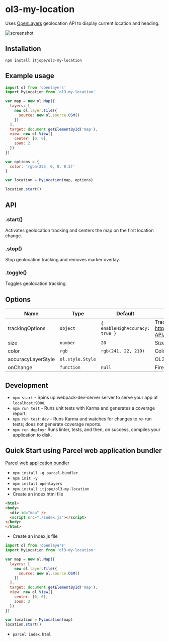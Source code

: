 # ol3-my-location

Uses [OpenLayers](http://openlayers.org) geolocation API to display current location and heading.

![screenshot](https://cloud.githubusercontent.com/assets/5778239/13088053/fd539ae0-d4ea-11e5-8fed-7c4d80aa9aa0.png)

## Installation

`npm install itjope/ol3-my-location`

## Example usage

```javascript
import ol from 'openlayers'
import MyLocation from 'ol3-my-location'

var map = new ol.Map({
  layers: [
    new ol.layer.Tile({
      source: new ol.source.OSM()
    })
  ],
  target: document.getElementById('map'),
  view: new ol.View({
    center: [0, 0],
    zoom: 2
  })
})

var options = {
  color: 'rgba(255, 0, 0, 0.5)'
}

var location = MyLocation(map, options)

location.start()
```

## API

### .start()

Activates geolocation tracking and centers the map on the first location change.

### .stop()

Stop geolocation tracking and removes marker overlay.

### .toggle()

Toggles geolocation tracking.

## Options

| Name               | Type                        | Default                                   | Description                                                                             |
| ------------------ | --------------------------- | ----------------------------------------- | --------------------------------------------------------------------------------------- |
| trackingOptions    | <code>object</code>         | <code>{ enableHighAccuracy: true }</code> | Tracking options. See http://www.w3.org/TR/geolocation-API/#position_options_interface. |
| size               | <code>number</code>         | <code>20</code>                           | Size of the location marker in pixels.                                                  |
| color              | <code>rgb</code>            | <code>rgb(241, 22, 210)</code>            | Color for the location marker.                                                          |
| accuracyLayerStyle | <code>ol.style.Style</code> |                                           | OL3 style object.                                                                       |
| onChange           | <code>function</code>       | <code>null</code>                         | Fires on location change.                                                               |

## Development

* `npm start` - Spins up webpack-dev-server server to serve your app at `localhost:9000`.
* `npm run test` - Runs unit tests with Karma and generates a coverage report.
* `npm run test:dev` - Runs Karma and watches for changes to re-run tests; does not generate coverage reports.
* `npm run deploy`- Runs linter, tests, and then, on success, compiles your application to disk.

## Quick Start using Parcel web application bundler

[Parcel web application bundler](https://parceljs.org)

* `npm install -g parcel-bundler`
* `npm init -y`
* `npm install openlayers`
* `npm install itjope/ol3-my-location`
* Create an index.html file

```html
<html>
<body>
  <div id="map" />
  <script src="./index.js"></script>
</body>
</html>
```

* Create an index.js file

```javascript
import ol from 'openlayers'
import MyLocation from 'ol3-my-location'

var map = new ol.Map({
  layers: [
    new ol.layer.Tile({
      source: new ol.source.OSM()
    })
  ],
  target: document.getElementById('map'),
  view: new ol.View({
    center: [0, 0],
    zoom: 2
  })
})

var location = MyLocation(map)
location.start()
```

* `parcel index.html`
